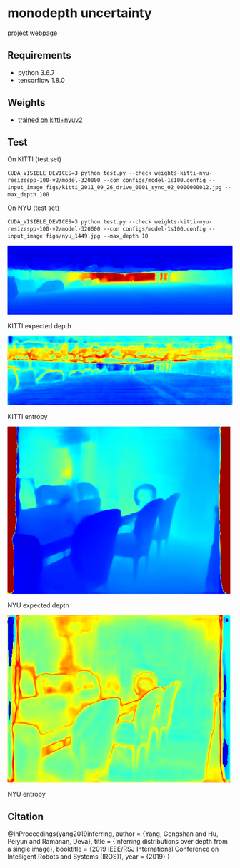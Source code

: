 # monodepth uncertainty
[project webpage](http://www.contrib.andrew.cmu.edu/~gengshay/iros19mono)

## Requirements
- python 3.6.7
- tensorflow 1.8.0

## Weights
- [trained on kitti+nyuv2](https://drive.google.com/file/d/1wSlShyZevyOxRxYBYkwkqaW82IlaVSoz/view?usp=sharing)

## Test
On KITTI (test set)
```
CUDA_VISIBLE_DEVICES=3 python test.py --check weights-kitti-nyu-resizespp-100-v2/model-320000 --con configs/model-1s100.config --input_image figs/kitti_2011_09_26_drive_0001_sync_02_0000000012.jpg --max_depth 100
```
On NYU (test set)
```
CUDA_VISIBLE_DEVICES=3 python test.py --check weights-kitti-nyu-resizespp-100-v2/model-320000 --con configs/model-1s100.config --input_image figs/nyu_1449.jpg --max_depth 10
```

![KITTI-expectation](figs/kitti-exp_000.png)

KITTI expected depth

![KITTI-entropy](figs/kitti-entropy_000.png)

KITTI entropy

![NYU-expectation](figs/nyu-exp_000.png)

NYU expected depth

![NYU-entropy](figs/nyu-entropy_000.png)

NYU entropy

## Citation
@InProceedings{yang2019inferring,
author = {Yang, Gengshan and Hu, Peiyun and Ramanan, Deva},
title = {Inferring distributions over depth from a single image},
booktitle = {2019 IEEE/RSJ International Conference on Intelligent Robots and Systems (IROS)},
year = {2019}
}


